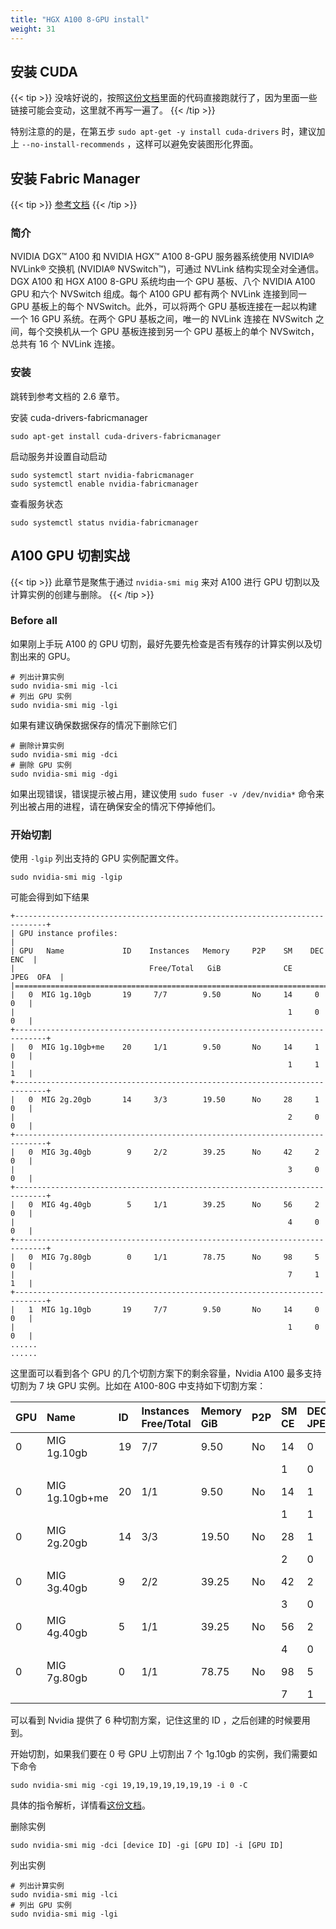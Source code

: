 ```yaml
---
title: "HGX A100 8-GPU install"
weight: 31
---
```


## 安装 CUDA

{{< tip >}}
没啥好说的，按照[这份文档](https://docs.nvidia.com/datacenter/tesla/tesla-installation-notes/index.html#ubuntu-lts)里面的代码直接跑就行了，因为里面一些链接可能会变动，这里就不再写一遍了。
{{< /tip >}}

特别注意的的是，在第五步 `sudo apt-get -y install cuda-drivers` 时，建议加上 `--no-install-recommends` ，这样可以避免安装图形化界面。

## 安装 Fabric Manager

{{< tip >}}
[参考文档](https://docs.nvidia.com/datacenter/tesla/pdf/fabric-manager-user-guide.pdf)
{{< /tip >}}

### 简介

NVIDIA DGX™ A100 和 NVIDIA HGX™ A100 8-GPU 服务器系统使用 NVIDIA® NVLink® 交换机 (NVIDIA® NVSwitch™)，可通过 NVLink 结构实现全对全通信。DGX A100 和 HGX A100 8-GPU 系统均由一个 GPU 基板、八个 NVIDIA A100 GPU 和六个 NVSwitch 组成。每个 A100 GPU 都有两个 NVLink 连接到同一 GPU 基板上的每个 NVSwitch。此外，可以将两个 GPU 基板连接在一起以构建一个 16 GPU 系统。在两个 GPU 基板之间，唯一的 NVLink 连接在 NVSwitch 之间，每个交换机从一个 GPU 基板连接到另一个 GPU 基板上的单个 NVSwitch，总共有 16 个 NVLink 连接。

### 安装

跳转到参考文档的 2.6 章节。

安装 cuda-drivers-fabricmanager

```shell
sudo apt-get install cuda-drivers-fabricmanager
```

启动服务并设置自动启动

```shell
sudo systemctl start nvidia-fabricmanager
sudo systemctl enable nvidia-fabricmanager
```

查看服务状态

```shell
sudo systemctl status nvidia-fabricmanager
```


## A100 GPU 切割实战

{{< tip >}}
此章节是聚焦于通过 `nvidia-smi mig` 来对 A100 进行 GPU 切割以及计算实例的创建与删除。
{{< /tip >}}

### Before all

如果刚上手玩 A100 的 GPU 切割，最好先要先检查是否有残存的计算实例以及切割出来的 GPU。

```shell
# 列出计算实例
sudo nvidia-smi mig -lci
# 列出 GPU 实例
sudo nvidia-smi mig -lgi
```

如果有建议确保数据保存的情况下删除它们

```shell
# 删除计算实例
sudo nvidia-smi mig -dci
# 删除 GPU 实例
sudo nvidia-smi mig -dgi
```

如果出现错误，错误提示被占用，建议使用 `sudo fuser -v /dev/nvidia*` 命令来列出被占用的进程，请在确保安全的情况下停掉他们。

### 开始切割

使用 `-lgip` 列出支持的 GPU 实例配置文件。

```shell
sudo nvidia-smi mig -lgip
```

可能会得到如下结果

```
+-----------------------------------------------------------------------------+
| GPU instance profiles:                                                      |
| GPU   Name             ID    Instances   Memory     P2P    SM    DEC   ENC  |
|                              Free/Total   GiB              CE    JPEG  OFA  |
|=============================================================================|
|   0  MIG 1g.10gb       19     7/7        9.50       No     14     0     0   |
|                                                             1     0     0   |
+-----------------------------------------------------------------------------+
|   0  MIG 1g.10gb+me    20     1/1        9.50       No     14     1     0   |
|                                                             1     1     1   |
+-----------------------------------------------------------------------------+
|   0  MIG 2g.20gb       14     3/3        19.50      No     28     1     0   |
|                                                             2     0     0   |
+-----------------------------------------------------------------------------+
|   0  MIG 3g.40gb        9     2/2        39.25      No     42     2     0   |
|                                                             3     0     0   |
+-----------------------------------------------------------------------------+
|   0  MIG 4g.40gb        5     1/1        39.25      No     56     2     0   |
|                                                             4     0     0   |
+-----------------------------------------------------------------------------+
|   0  MIG 7g.80gb        0     1/1        78.75      No     98     5     0   |
|                                                             7     1     1   |
+-----------------------------------------------------------------------------+
|   1  MIG 1g.10gb       19     7/7        9.50       No     14     0     0   |
|                                                             1     0     0   |
......
......
```

这里面可以看到各个 GPU 的几个切割方案下的剩余容量，Nvidia A100 最多支持切割为 7 块 GPU 实例。比如在 A100-80G 中支持如下切割方案：

| GPU  | Name           | ID   | Instances Free/Total | Memory  GiB | P2P  | SM CE | DEC JPEG | ENC OFA |
| :--- | :------------- | :--- | :------------------- | :---------- | :--- | :---- | :------- | :------ |
| 0    | MIG 1g.10gb    | 19   | 7/7                  | 9.50        | No   | 14    | 0        | 0       |
|      |                |      |                      |             |      | 1     | 0        | 0       |
| 0    | MIG 1g.10gb+me | 20   | 1/1                  | 9.50        | No   | 14    | 1        | 0       |
|      |                |      |                      |             |      | 1     | 1        | 1       |
| 0    | MIG 2g.20gb    | 14   | 3/3                  | 19.50       | No   | 28    | 1        | 0       |
|      |                |      |                      |             |      | 2     | 0        | 0       |
| 0    | MIG 3g.40gb    | 9    | 2/2                  | 39.25       | No   | 42    | 2        | 0       |
|      |                |      |                      |             |      | 3     | 0        | 0       |
| 0    | MIG 4g.40gb    | 5    | 1/1                  | 39.25       | No   | 56    | 2        | 0       |
|      |                |      |                      |             |      | 4     | 0        | 0       |
| 0    | MIG 7g.80gb    | 0    | 1/1                  | 78.75       | No   | 98    | 5        | 0       |
|      |                |      |                      |             |      | 7     | 1        | 1       |

可以看到 Nvidia 提供了 6 种切割方案，记住这里的 ID ，之后创建的时候要用到。

开始切割，如果我们要在 0 号 GPU 上切割出 7 个 1g.10gb 的实例，我们需要如下命令

```shell
sudo nvidia-smi mig -cgi 19,19,19,19,19,19,19 -i 0 -C 
```

具体的指令解析，详情看[这份文档](../nvidia-smi/)。

删除实例

```shell
sudo nvidia-smi mig -dci [device ID] -gi [GPU ID] -i [GPU ID]
```

列出实例

```shell
# 列出计算实例
sudo nvidia-smi mig -lci
# 列出 GPU 实例
sudo nvidia-smi mig -lgi
```